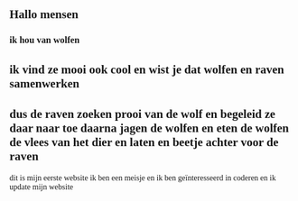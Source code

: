 <head>
 <body>
 <title>mijn eerste website</title>
 <style>
 body {background-color:lightred;
 font-family:italic;}
 h1 {color:darkgreen;}
 p {font-size:30 px;}
 </style>
</head>
 <body>
 <h2>Hallo mensen</h2>
<h3>ik hou van wolfen</h3>
  <h2>ik vind ze mooi ook cool en wist je dat wolfen en raven samenwerken</h2>
  <h2>dus de raven zoeken prooi van de wolf en begeleid ze daar naar toe daarna jagen de wolfen en eten de wolfen de vlees van het dier en laten en beetje achter voor de raven</h2>
 <p>dit is mijn eerste website ik ben een meisje en ik ben geïnteresseerd in coderen en ik update mijn website</p>
</body>
 </head>
